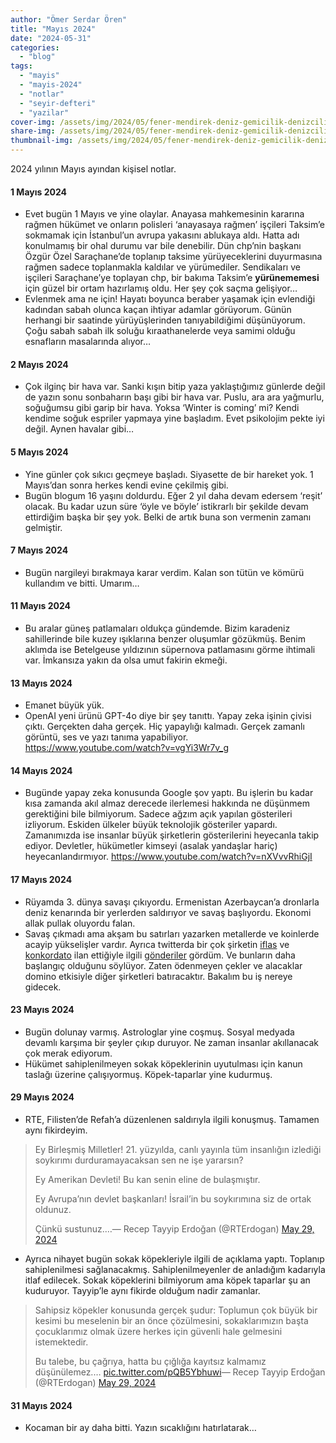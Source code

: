 ```yaml
---
author: "Ömer Serdar Ören"
title: "Mayıs 2024"
date: "2024-05-31"
categories: 
  - "blog"
tags: 
  - "mayis"
  - "mayis-2024"
  - "notlar"
  - "seyir-defteri"
  - "yazilar"
cover-img: /assets/img/2024/05/fener-mendirek-deniz-gemicilik-denizcilik-838x1024-1.jpg
share-img: /assets/img/2024/05/fener-mendirek-deniz-gemicilik-denizcilik-838x1024-1.jpg
thumbnail-img: /assets/img/2024/05/fener-mendirek-deniz-gemicilik-denizcilik-838x1024-1.jpg
---
```


2024 yılının Mayıs ayından kişisel notlar.

#### 1 Mayıs 2024

- Evet bugün 1 Mayıs ve yine olaylar. Anayasa mahkemesinin kararına rağmen hükümet ve onların polisleri ‘anayasaya rağmen’ işçileri Taksim’e sokmamak için İstanbul’un avrupa yakasını ablukaya aldı. Hatta adı konulmamış bir ohal durumu var bile denebilir. Dün chp’nin başkanı Özgür Özel Saraçhane’de toplanıp taksime yürüyeceklerini duyurmasına rağmen sadece toplanmakla kaldılar ve yürümediler. Sendikaları ve işçileri Saraçhane’ye toplayan chp, bir bakıma Taksim’e **yürünememesi** için güzel bir ortam hazırlamış oldu. Her şey çok saçma gelişiyor…
- Evlenmek ama ne için! Hayatı boyunca beraber yaşamak için evlendiği kadından sabah olunca kaçan ihtiyar adamlar görüyorum. Günün herhangi bir saatinde yürüyüşlerinden tanıyabildiğimi düşünüyorum. Çoğu sabah sabah ilk soluğu kıraathanelerde veya samimi olduğu esnafların masalarında alıyor…

#### 2 Mayıs 2024

- Çok ilginç bir hava var. Sanki kışın bitip yaza yaklaştığımız günlerde değil de yazın sonu sonbaharın başı gibi bir hava var. Puslu, ara ara yağmurlu, soğuğumsu gibi garip bir hava. Yoksa ‘Winter is coming’ mi? Kendi kendime soğuk espriler yapmaya yine başladım. Evet psikolojim pekte iyi değil. Aynen havalar gibi…

#### 5 Mayıs 2024

- Yine günler çok sıkıcı geçmeye başladı. Siyasette de bir hareket yok. 1 Mayıs’dan sonra herkes kendi evine çekilmiş gibi.
- Bugün blogum 16 yaşını doldurdu. Eğer 2 yıl daha devam edersem ‘reşit’ olacak. Bu kadar uzun süre ‘öyle ve böyle’ istikrarlı bir şekilde devam ettirdiğim başka bir şey yok. Belki de artık buna son vermenin zamanı gelmiştir.

#### 7 Mayıs 2024

- Bugün nargileyi bırakmaya karar verdim. Kalan son tütün ve kömürü kullandım ve bitti. Umarım…

#### 11 Mayıs 2024

- Bu aralar güneş patlamaları oldukça gündemde. Bizim karadeniz sahillerinde bile kuzey ışıklarına benzer oluşumlar gözükmüş. Benim aklımda ise Betelgeuse yıldızının süpernova patlamasını görme ihtimali var. İmkansıza yakın da olsa umut fakirin ekmeği.

#### 13 Mayıs 2024

- Emanet büyük yük.
- OpenAI yeni ürünü GPT-4o diye bir şey tanıttı. Yapay zeka işinin çivisi çıktı. Gerçekten daha gerçek. Hiç yapaylığı kalmadı. Gerçek zamanlı görüntü, ses ve yazı tanıma yapabiliyor. <https://www.youtube.com/watch?v=vgYi3Wr7v_g>

#### 14 Mayıs 2024

- Bugünde yapay zeka konusunda Google şov yaptı. Bu işlerin bu kadar kısa zamanda akıl almaz derecede ilerlemesi hakkında ne düşünmem gerektiğini bile bilmiyorum. Sadece ağzım açık yapılan gösterileri izliyorum. Eskiden ülkeler büyük teknolojik gösteriler yapardı. Zamanımızda ise insanlar büyük şirketlerin gösterilerini heyecanla takip ediyor. Devletler, hükümetler kimseyi (asalak yandaşlar hariç) heyecanlandırmıyor. <https://www.youtube.com/watch?v=nXVvvRhiGjI>

#### 17 Mayıs 2024

- Rüyamda 3. dünya savaşı çıkıyordu. Ermenistan Azerbaycan’a dronlarla deniz kenarında bir yerlerden saldırıyor ve savaş başlıyordu. Ekonomi allak pullak oluyordu falan.
- Savaş çıkmadı ama akşam bu satırları yazarken metallerde ve koinlerde acayip yükselişler vardır. Ayrıca twitterda bir çok şirketin [iflas](https://x.com/TurhanBozkurTV/status/1791460195337429354) ve [konkordato](https://x.com/TurhanBozkurTV/status/1791454780063142335) ilan ettiğiyle ilgili [gönderiler](https://x.com/TurhanBozkurTV/status/1791503447361032597) gördüm. Ve bunların daha başlangıç olduğunu söylüyor. Zaten ödenmeyen çekler ve alacaklar domino etkisiyle diğer şirketleri batıracaktır. Bakalım bu iş nereye gidecek.

#### 23 Mayıs 2024

- Bugün dolunay varmış. Astrologlar yine coşmuş. Sosyal medyada devamlı karşıma bir şeyler çıkıp duruyor. Ne zaman insanlar akıllanacak çok merak ediyorum.
- Hükümet sahiplenilmeyen sokak köpeklerinin uyutulması için kanun taslağı üzerine çalışıyormuş. Köpek-taparlar yine kudurmuş.

#### 29 Mayıs 2024

- RTE, Filisten’de Refah’a düzenlenen saldırıyla ilgili konuşmuş. Tamamen aynı fikirdeyim.

> Ey Birleşmiş Milletler! 21. yüzyılda, canlı yayınla tüm insanlığın izlediği soykırımı durduramayacaksan sen ne işe yararsın?  
>   
> Ey Amerikan Devleti! Bu kan senin eline de bulaşmıştır.  
>   
> Ey Avrupa’nın devlet başkanları! İsrail’in bu soykırımına siz de ortak oldunuz.  
>   
> Çünkü sustunuz.…— Recep Tayyip Erdoğan (@RTErdogan) [May 29, 2024](https://twitter.com/RTErdogan/status/1795817376929227155)

- Ayrıca nihayet bugün sokak köpekleriyle ilgili de açıklama yaptı. Toplanıp sahiplenilmesi sağlanacakmış. Sahiplenilmeyenler de anladığım kadarıyla itlaf edilecek. Sokak köpeklerini bilmiyorum ama köpek taparlar şu an kuduruyor. Tayyip’le aynı fikirde olduğum nadir zamanlar.

> Sahipsiz köpekler konusunda gerçek şudur: Toplumun çok büyük bir kesimi bu meselenin bir an önce çözülmesini, sokaklarımızın başta çocuklarımız olmak üzere herkes için güvenli hale gelmesini istemektedir.  
>   
> Bu talebe, bu çağrıya, hatta bu çığlığa kayıtsız kalmamız düşünülemez.… [pic.twitter.com/pQB5Ybhuwi](https://t.co/pQB5Ybhuwi)— Recep Tayyip Erdoğan (@RTErdogan) [May 29, 2024](https://twitter.com/RTErdogan/status/1795832479149875504)

#### 31 Mayıs 2024

- Kocaman bir ay daha bitti. Yazın sıcaklığını hatırlatarak…
